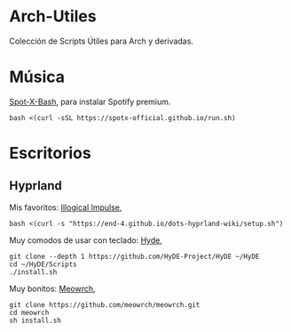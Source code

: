 # Arch-Utiles
Colección de Scripts Útiles para Arch y derivadas.

# Música
[Spot-X-Bash](https://github.com/SpotX-Official/SpotX-Bash), para instalar Spotify premium.

``` bash <(curl -sSL https://spotx-official.github.io/run.sh) ``` 

# Escritorios 
## Hyprland
Mis favoritos: [Illogical Impulse](https://github.com/end-4/dots-hyprland), 

``` bash <(curl -s "https://end-4.github.io/dots-hyprland-wiki/setup.sh") ```

Muy comodos de usar con teclado: [Hyde](https://github.com/Hyde-project/hyde), 

``` pacman -S --needed git base-devel
git clone --depth 1 https://github.com/HyDE-Project/HyDE ~/HyDE
cd ~/HyDE/Scripts
./install.sh
```

Muy bonitos: [Meowrch](https://github.com/meowrch/meowrch),
```
git clone https://github.com/meowrch/meowrch.git
cd meowrch
sh install.sh
```
